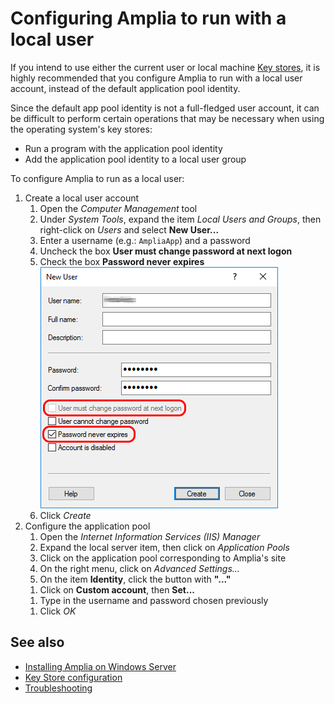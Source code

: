 ﻿# Configuring Amplia to run with a local user

If you intend to use either the current user or local machine [Key stores](key-stores/index.md), it is highly recommended
that you configure Amplia to run with a local user account, instead of the default application pool identity.

Since the default app pool identity is not a full-fledged user account, it can be difficult to perform certain operations
that may be necessary when using the operating system's key stores:

* Run a program with the application pool identity
* Add the application pool identity to a local user group

To configure Amplia to run as a local user:

1. Create a local user account
   1. Open the *Computer Management* tool
   1. Under *System Tools*, expand the item *Local Users and Groups*, then right-click on *Users* and select **New User...**
   1. Enter a username (e.g.: `AmpliaApp`) and a password
   1. Uncheck the box **User must change password at next logon**
   1. Check the box **Password never expires**
      ![Create user dialog](../../../../../images/windows/create-user-dialog.png)
   1. Click *Create*
1. Configure the application pool
   1. Open the *Internet Information Services (IIS) Manager*
   1. Expand the local server item, then click on *Application Pools*
   1. Click on the application pool corresponding to Amplia's site
   1. On the right menu, click on *Advanced Settings...*
   1. On the item **Identity**, click the button with **"..."**
   <!-- TODO: add image -->
   1. Click on **Custom account**, then **Set...**
   <!-- TODO: add image -->
   1. Type in the username and password chosen previously
   <!-- TODO: add image -->
   1. Click *OK*

## See also

* [Installing Amplia on Windows Server](install.md)
* [Key Store configuration](key-stores/index.md)
* [Troubleshooting](troubleshoot/index.md)
